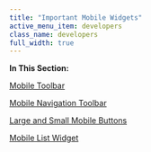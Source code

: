 ```yaml
---
title: "Important Mobile Widgets"
active_menu_item: developers
class_name: developers
full_width: true
---
```



**In This Section:**

[Mobile Toolbar](/developers/user-guide/product-guide/advanced-important-widgets/important-mobile-widgets/mobile-toolbar)

[Mobile Navigation Toolbar](/developers/user-guide/product-guide/advanced-important-widgets/important-mobile-widgets/mobile-navigation-toolbar)

[Large and Small Mobile Buttons](/developers/user-guide/product-guide/advanced-important-widgets/important-mobile-widgets/large-and-small-mobile-buttons)

[Mobile List Widget](/developers/user-guide/product-guide/advanced-important-widgets/important-mobile-widgets/mobile-list-widget/)

